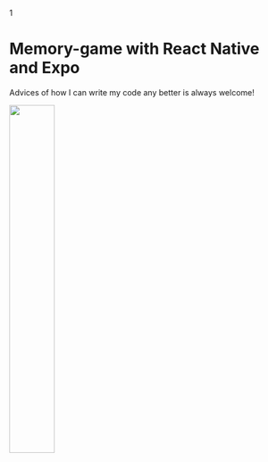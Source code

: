 1

# Memory-game with React Native and Expo



Advices of how I can write my code any better is always welcome!



<img src="https://github.com/caickdias/pokemon-api-practice/blob/main/examples/25fps-10sec.gif" width="40%" height="40%"/>

